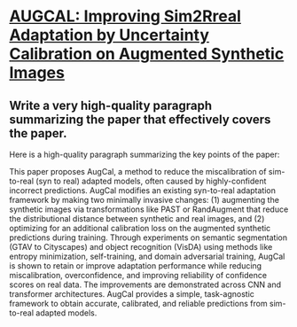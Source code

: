 # [AUGCAL: Improving Sim2Rreal Adaptation by Uncertainty Calibration on   Augmented Synthetic Images](https://arxiv.org/abs/2312.06106)

## Write a very high-quality paragraph summarizing the paper that effectively covers the paper.

 Here is a high-quality paragraph summarizing the key points of the paper:

This paper proposes AugCal, a method to reduce the miscalibration of sim-to-real (syn to real) adapted models, often caused by highly-confident incorrect predictions. AugCal modifies an existing syn-to-real adaptation framework by making two minimally invasive changes: (1) augmenting the synthetic images via transformations like PAST or RandAugment that reduce the distributional distance between synthetic and real images, and (2) optimizing for an additional calibration loss on the augmented synthetic predictions during training. Through experiments on semantic segmentation (GTAV to Cityscapes) and object recognition (VisDA) using methods like entropy minimization, self-training, and domain adversarial training, AugCal is shown to retain or improve adaptation performance while reducing miscalibration, overconfidence, and improving reliability of confidence scores on real data. The improvements are demonstrated across CNN and transformer architectures. AugCal provides a simple, task-agnostic framework to obtain accurate, calibrated, and reliable predictions from sim-to-real adapted models.
